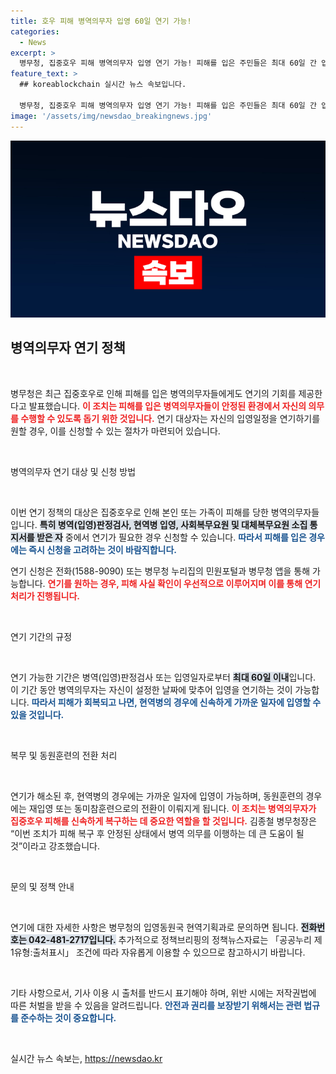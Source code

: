```yaml
---
title: 호우 피해 병역의무자 입영 60일 연기 가능!
categories:
  - News
excerpt: >
  병무청, 집중호우 피해 병역의무자 입영 연기 가능! 피해를 입은 주민들은 최대 60일 간 입영일자를 연기할 수 있으며, 신속한 복구와 안정된 환경에서 병역을 수행할 수 있도록 지원합니다.
feature_text: >
  ## koreablockchain 실시간 뉴스 속보입니다.

  병무청, 집중호우 피해 병역의무자 입영 연기 가능! 피해를 입은 주민들은 최대 60일 간 입영일자를 연기할 수 있으며, 신속한 복구와 안정된 환경에서 병역을 수행할 수 있도록 지원합니다.
image: '/assets/img/newsdao_breakingnews.jpg'
---
```


<p><img src="/assets/img/newsdao_breakingnews.jpg" alt="koreablockchain 속보" /></p>

<h2 data-ke-size="size26">병역의무자 연기 정책</h2>

<p data-ke-size="size16">&nbsp;</p>

<p>병무청은 최근 집중호우로 인해 피해를 입은 병역의무자들에게도 연기의 기회를 제공한다고 발표했습니다. <b><span style="color: #ee2323;">이 조치는 피해를 입은 병역의무자들이 안정된 환경에서 자신의 의무를 수행할 수 있도록 돕기 위한 것입니다.</span></b> 연기 대상자는 자신의 입영일정을 연기하기를 원할 경우, 이를 신청할 수 있는 절차가 마련되어 있습니다.</p>

<p data-ke-size="size16">&nbsp;</p>

<p>병역의무자 연기 대상 및 신청 방법</p>

<p data-ke-size="size16">&nbsp;</p>

<p>이번 연기 정책의 대상은 집중호우로 인해 본인 또는 가족이 피해를 당한 병역의무자들입니다. <b><span style="background-color: #21538527;">특히 병역(입영)판정검사, 현역병 입영, 사회복무요원 및 대체복무요원 소집 통지서를 받은 자</span></b> 중에서 연기가 필요한 경우 신청할 수 있습니다. <b><span style="color: #1a5490;">따라서 피해를 입은 경우에는 즉시 신청을 고려하는 것이 바람직합니다.</span></b></p>

<p>연기 신청은 전화(1588-9090) 또는 병무청 누리집의 민원포털과 병무청 앱을 통해 가능합니다. <b><span style="color: #ee2323;">연기를 원하는 경우, 피해 사실 확인이 우선적으로 이루어지며 이를 통해 연기 처리가 진행됩니다.</span></b></p>

<p data-ke-size="size16">&nbsp;</p>

<p>연기 기간의 규정</p>

<p data-ke-size="size16">&nbsp;</p>

<p>연기 가능한 기간은 병역(입영)판정검사 또는 입영일자로부터 <b><span style="background-color: #21538527;">최대 60일 이내</span></b>입니다. 이 기간 동안 병역의무자는 자신이 설정한 날짜에 맞추어 입영을 연기하는 것이 가능합니다. <b><span style="color: #1a5490;">따라서 피해가 회복되고 나면, 현역병의 경우에 신속하게 가까운 일자에 입영할 수 있을 것입니다.</span></b></p>

<p data-ke-size="size16">&nbsp;</p>

<p>복무 및 동원훈련의 전환 처리</p>

<p data-ke-size="size16">&nbsp;</p>

<p>연기가 해소된 후, 현역병의 경우에는 가까운 일자에 입영이 가능하며, 동원훈련의 경우에는 재입영 또는 동미참훈련으로의 전환이 이뤄지게 됩니다. <b><span style="color: #ee2323;">이 조치는 병역의무자가 집중호우 피해를 신속하게 복구하는 데 중요한 역할을 할 것입니다.</span></b> 김종철 병무청장은 “이번 조치가 피해 복구 후 안정된 상태에서 병역 의무를 이행하는 데 큰 도움이 될 것”이라고 강조했습니다.</p>

<p data-ke-size="size16">&nbsp;</p>

<p>문의 및 정책 안내</p>

<p data-ke-size="size16">&nbsp;</p>

<p>연기에 대한 자세한 사항은 병무청의 입영동원국 현역기획과로 문의하면 됩니다. <b><span style="background-color: #21538527;">전화번호는 042-481-2717입니다.</span></b> 추가적으로 정책브리핑의 정책뉴스자료는 「공공누리 제1유형:출처표시」 조건에 따라 자유롭게 이용할 수 있으므로 참고하시기 바랍니다. </p>

<p data-ke-size="size16">&nbsp;</p>

<p>기타 사항으로서, 기사 이용 시 출처를 반드시 표기해야 하며, 위반 시에는 저작권법에 따른 처벌을 받을 수 있음을 알려드립니다. <b><span style="color: #1a5490;">안전과 권리를 보장받기 위해서는 관련 법규를 준수하는 것이 중요합니다.</span></b> </p>

<p data-ke-size="size16">&nbsp;</p>
실시간 뉴스 속보는, <a href="https://newsdao.kr" rel="dofollow">https://newsdao.kr</a>


